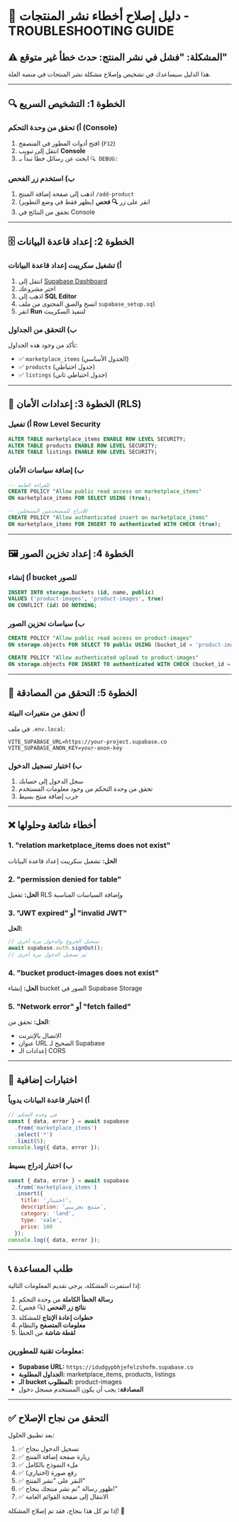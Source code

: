 # 🔧 دليل إصلاح أخطاء نشر المنتجات - TROUBLESHOOTING GUIDE

## ⚠️ المشكلة: "فشل في نشر المنتج: حدث خطأ غير متوقع"

هذا الدليل سيساعدك في تشخيص وإصلاح مشكلة نشر المنتجات في منصة الغلة.

---

## 🔍 الخطوة 1: التشخيص السريع

### أ) تحقق من وحدة التحكم (Console)
1. افتح أدوات المطور في المتصفح (`F12`)
2. انتقل إلى تبويب **Console**
3. ابحث عن رسائل خطأ تبدأ بـ `🔍 DEBUG:`

### ب) استخدم زر الفحص
1. اذهب إلى صفحة إضافة المنتج `/add-product`
2. انقر على زر **🔍 فحص** (يظهر فقط في وضع التطوير)
3. تحقق من النتائج في Console

---

## 🗄️ الخطوة 2: إعداد قاعدة البيانات

### أ) تشغيل سكريبت إعداد قاعدة البيانات
1. انتقل إلى [Supabase Dashboard](https://supabase.com/dashboard)
2. اختر مشروعك
3. اذهب إلى **SQL Editor**
4. انسخ والصق المحتوى من ملف `supabase_setup.sql`
5. انقر **Run** لتنفيذ السكريبت

### ب) التحقق من الجداول
تأكد من وجود هذه الجداول:
- ✅ `marketplace_items` (الجدول الأساسي)
- ✅ `products` (جدول احتياطي)
- ✅ `listings` (جدول احتياطي ثاني)

---

## 🔐 الخطوة 3: إعدادات الأمان (RLS)

### أ) تفعيل Row Level Security
```sql
ALTER TABLE marketplace_items ENABLE ROW LEVEL SECURITY;
ALTER TABLE products ENABLE ROW LEVEL SECURITY;
ALTER TABLE listings ENABLE ROW LEVEL SECURITY;
```

### ب) إضافة سياسات الأمان
```sql
-- للقراءة العامة
CREATE POLICY "Allow public read access on marketplace_items" 
ON marketplace_items FOR SELECT USING (true);

-- للإدراج للمستخدمين المسجلين
CREATE POLICY "Allow authenticated insert on marketplace_items" 
ON marketplace_items FOR INSERT TO authenticated WITH CHECK (true);
```

---

## 🖼️ الخطوة 4: إعداد تخزين الصور

### أ) إنشاء bucket للصور
```sql
INSERT INTO storage.buckets (id, name, public) 
VALUES ('product-images', 'product-images', true)
ON CONFLICT (id) DO NOTHING;
```

### ب) سياسات تخزين الصور
```sql
CREATE POLICY "Allow public read access on product-images" 
ON storage.objects FOR SELECT TO public USING (bucket_id = 'product-images');

CREATE POLICY "Allow authenticated upload to product-images" 
ON storage.objects FOR INSERT TO authenticated WITH CHECK (bucket_id = 'product-images');
```

---

## 🔑 الخطوة 5: التحقق من المصادقة

### أ) تحقق من متغيرات البيئة
في ملف `.env.local`:
```
VITE_SUPABASE_URL=https://your-project.supabase.co
VITE_SUPABASE_ANON_KEY=your-anon-key
```

### ب) اختبار تسجيل الدخول
1. سجل الدخول إلى حسابك
2. تحقق من وحدة التحكم من وجود معلومات المستخدم
3. جرب إضافة منتج بسيط

---

## ❌ أخطاء شائعة وحلولها

### 1. **"relation marketplace_items does not exist"**
**الحل:** تشغيل سكريبت إعداد قاعدة البيانات

### 2. **"permission denied for table"**
**الحل:** تفعيل RLS وإضافة السياسات المناسبة

### 3. **"JWT expired" أو "invalid JWT"**
**الحل:** 
```javascript
// تسجيل الخروج والدخول مرة أخرى
await supabase.auth.signOut();
// ثم تسجيل الدخول مرة أخرى
```

### 4. **"bucket product-images does not exist"**
**الحل:** إنشاء bucket الصور في Supabase Storage

### 5. **"Network error" أو "fetch failed"**
**الحل:** تحقق من:
- الاتصال بالإنترنت
- عنوان URL الصحيح لـ Supabase
- إعدادات الـ CORS

---

## 🧪 اختبارات إضافية

### أ) اختبار قاعدة البيانات يدوياً
```javascript
// في وحدة التحكم
const { data, error } = await supabase
  .from('marketplace_items')
  .select('*')
  .limit(5);
console.log({ data, error });
```

### ب) اختبار إدراج بسيط
```javascript
const { data, error } = await supabase
  .from('marketplace_items')
  .insert({
    title: 'اختبار',
    description: 'منتج تجريبي',
    category: 'land',
    type: 'sale',
    price: 100
  });
console.log({ data, error });
```

---

## 📞 طلب المساعدة

إذا استمرت المشكلة، يرجى تقديم المعلومات التالية:

1. **رسالة الخطأ الكاملة** من وحدة التحكم
2. **نتائج زر الفحص** (🔍 فحص)
3. **خطوات إعادة الإنتاج** للمشكلة
4. **معلومات المتصفح** والنظام
5. **لقطة شاشة** من الخطأ

### معلومات تقنية للمطورين:
- **Supabase URL:** `https://idudgypbhjefelzshofm.supabase.co`
- **الجداول المطلوبة:** marketplace_items, products, listings
- **الـ bucket المطلوب:** product-images
- **المصادقة:** يجب أن يكون المستخدم مسجل دخول

---

## ✅ التحقق من نجاح الإصلاح

بعد تطبيق الحلول:

1. ✅ تسجيل الدخول بنجاح
2. ✅ زيارة صفحة إضافة المنتج
3. ✅ ملء النموذج بالكامل
4. ✅ رفع صورة (اختياري)
5. ✅ النقر على "نشر المنتج"
6. ✅ ظهور رسالة "تم نشر منتجك بنجاح!"
7. ✅ الانتقال إلى صفحة القوائم العامة

إذا تم كل هذا بنجاح، فقد تم إصلاح المشكلة! 🎉